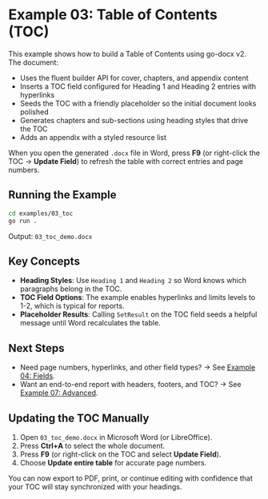 # Example 03: Table of Contents (TOC)

This example shows how to build a Table of Contents using go-docx v2. The document:

- Uses the fluent builder API for cover, chapters, and appendix content
- Inserts a TOC field configured for Heading 1 and Heading 2 entries with hyperlinks
- Seeds the TOC with a friendly placeholder so the initial document looks polished
- Generates chapters and sub-sections using heading styles that drive the TOC
- Adds an appendix with a styled resource list

When you open the generated `.docx` file in Word, press **F9** (or right-click the TOC → **Update Field**) to refresh the table with correct entries and page numbers.

## Running the Example

```bash
cd examples/03_toc
go run .
```

Output: `03_toc_demo.docx`

## Key Concepts

- **Heading Styles**: Use `Heading 1` and `Heading 2` so Word knows which paragraphs belong in the TOC.
- **TOC Field Options**: The example enables hyperlinks and limits levels to 1-2, which is typical for reports.
- **Placeholder Results**: Calling `SetResult` on the TOC field seeds a helpful message until Word recalculates the table.

## Next Steps

- Need page numbers, hyperlinks, and other field types? → See [Example 04: Fields](../04_fields/).
- Want an end-to-end report with headers, footers, and TOC? → See [Example 07: Advanced](../07_advanced/).

## Updating the TOC Manually

1. Open `03_toc_demo.docx` in Microsoft Word (or LibreOffice).
2. Press **Ctrl+A** to select the whole document.
3. Press **F9** (or right-click on the TOC and select **Update Field**).
4. Choose **Update entire table** for accurate page numbers.

You can now export to PDF, print, or continue editing with confidence that your TOC will stay synchronized with your headings.
